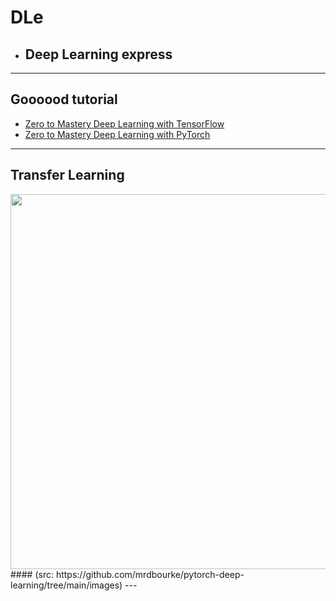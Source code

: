 # DLe
- ## Deep Learning express
---
## Goooood tutorial
- [Zero to Mastery Deep Learning with TensorFlow](https://github.com/mrdbourke/tensorflow-deep-learning)
- [Zero to Mastery Deep Learning with PyTorch](https://github.com/mrdbourke/pytorch-deep-learning)
---
## Transfer Learning 

<img src="https://github.com/mrdbourke/pytorch-deep-learning/raw/main/images/06-transfer-learning-example-overview.png" width=800 height=600>  
#### (src: https://github.com/mrdbourke/pytorch-deep-learning/tree/main/images)  
---
